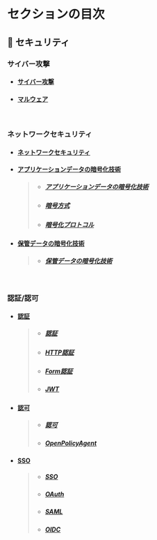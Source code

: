 

# セクションの目次

## 🔐 セキュリティ

### サイバー攻撃

* #### [︎サイバー攻撃](https://hiroki-it.github.io/tech-notebook/security/security_cyber_attacks.html)
* #### [︎マルウェア](https://hiroki-it.github.io/tech-notebook/security/security_cyber_attacks_malware.html)

<br>

### ネットワークセキュリティ

* #### [ネットワークセキュリティ](https://hiroki-it.github.io/tech-notebook/security/security_network.html)

* #### <u>︎アプリケーションデータの暗号化技術</u>
  > * ##### [︎アプリケーションデータの暗号化技術](https://hiroki-it.github.io/tech-notebook/security/security_network_encryption_technology_packet_payload.html)
  > * ##### [︎暗号方式](https://hiroki-it.github.io/tech-notebook/security/security_network_encryption_technology_packet_payload_method.html)
  > * ##### [︎暗号化プロトコル](https://hiroki-it.github.io/tech-notebook/security/security_network_encryption_technology_packet_payload_protocol.html)

* #### <u>︎保管データの暗号化技術</u>
  > * ##### [︎保管データの暗号化技術](https://hiroki-it.github.io/tech-notebook/security/security_network_encryption_technology_storage.html)

<br>

### 認証/認可

* #### <u>認証</u>
  > * ##### [︎認証](https://hiroki-it.github.io/tech-notebook/security/security_auth_authentication.html)
  > * ##### [︎HTTP認証](https://hiroki-it.github.io/tech-notebook/security/security_auth_authentication_http.html)
  > * ##### [︎Form認証](https://hiroki-it.github.io/tech-notebook/security/security_auth_authentication_form.html)
  > * ##### [JWT](https://hiroki-it.github.io/tech-notebook/security/security_auth_authentication_jwt.html)

* #### <u>認可</u>
  > * ##### [︎認可](https://hiroki-it.github.io/tech-notebook/security/security_auth_authorization.html)
  > * ##### [OpenPolicyAgent](https://hiroki-it.github.io/tech-notebook/security/security_auth_authorization_open_policy_agent.html)

* #### <u>SSO</u>
  > * ##### [SSO](https://hiroki-it.github.io/tech-notebook/security/security_auth_sso.html)
  > * ##### [OAuth](https://hiroki-it.github.io/tech-notebook/security/security_auth_sso_oauth.html)
  > * ##### [SAML](https://hiroki-it.github.io/tech-notebook/security/security_auth_sso_saml.html)
  > * ##### [OIDC](https://hiroki-it.github.io/tech-notebook/security/security_auth_sso_oidc.html)

<br>

